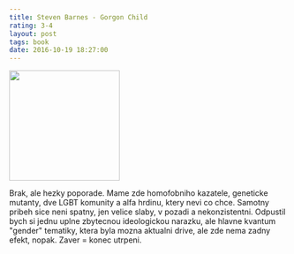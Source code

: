 ```yaml
---
title: Steven Barnes - Gorgon Child
rating: 3-4
layout: post
tags: book
date: 2016-10-19 18:27:00
---
```

<img width="200" src="http://d.gr-assets.com/books/1335060417l/593041.jpg" />
<p>
Brak, ale hezky poporade. Mame zde homofobniho kazatele, geneticke mutanty, dve LGBT komunity a alfa hrdinu, ktery nevi co chce. Samotny pribeh sice neni spatny, jen velice slaby, v pozadi a nekonzistentni. Odpustil bych si jednu uplne zbytecnou ideologickou narazku, ale hlavne kvantum "gender" tematiky, ktera byla mozna aktualni drive, ale zde nema zadny efekt, nopak. Zaver = konec utrpeni.
</p>
